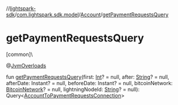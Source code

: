 //[lightspark-sdk](../../../index.md)/[com.lightspark.sdk.model](../index.md)/[Account](index.md)/[getPaymentRequestsQuery](get-payment-requests-query.md)

# getPaymentRequestsQuery

[common]\

@[JvmOverloads](https://kotlinlang.org/api/latest/jvm/stdlib/kotlin.jvm/-jvm-overloads/index.html)

fun [getPaymentRequestsQuery](get-payment-requests-query.md)(first: [Int](https://kotlinlang.org/api/latest/jvm/stdlib/kotlin/-int/index.html)? = null, after: [String](https://kotlinlang.org/api/latest/jvm/stdlib/kotlin/-string/index.html)? = null, afterDate: Instant? = null, beforeDate: Instant? = null, bitcoinNetwork: [BitcoinNetwork](../-bitcoin-network/index.md)? = null, lightningNodeId: [String](https://kotlinlang.org/api/latest/jvm/stdlib/kotlin/-string/index.html)? = null): Query&lt;[AccountToPaymentRequestsConnection](../-account-to-payment-requests-connection/index.md)&gt;
